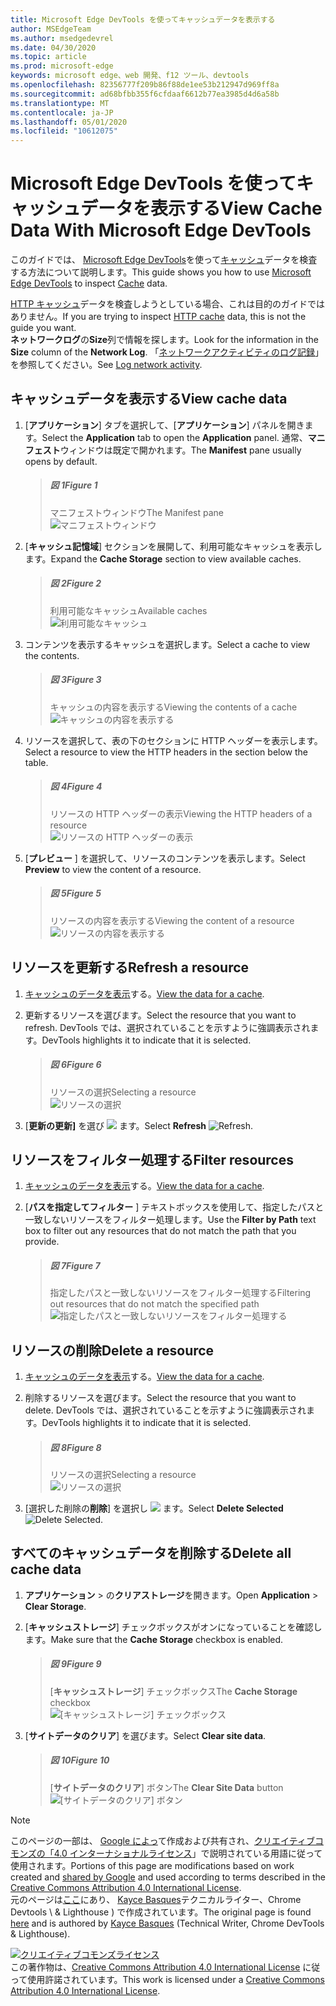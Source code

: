 ```yaml
---
title: Microsoft Edge DevTools を使ってキャッシュデータを表示する
author: MSEdgeTeam
ms.author: msedgedevrel
ms.date: 04/30/2020
ms.topic: article
ms.prod: microsoft-edge
keywords: microsoft edge、web 開発、f12 ツール、devtools
ms.openlocfilehash: 82356777f209b86f88de1ee53b212947d969ff8a
ms.sourcegitcommit: ad68bfbb355f6cfdaaf6612b77ea3985d4d6a58b
ms.translationtype: MT
ms.contentlocale: ja-JP
ms.lasthandoff: 05/01/2020
ms.locfileid: "10612075"
---
```

<!-- Copyright Kayce Basques 

   Licensed under the Apache License, Version 2.0 (the "License");
   you may not use this file except in compliance with the License.
   You may obtain a copy of the License at

       https://www.apache.org/licenses/LICENSE-2.0

   Unless required by applicable law or agreed to in writing, software
   distributed under the License is distributed on an "AS IS" BASIS,
   WITHOUT WARRANTIES OR CONDITIONS OF ANY KIND, either express or implied.
   See the License for the specific language governing permissions and
   limitations under the License.  -->





# <span data-ttu-id="cb2ab-103">Microsoft Edge DevTools を使ってキャッシュデータを表示する</span><span class="sxs-lookup"><span data-stu-id="cb2ab-103">View Cache Data With Microsoft Edge DevTools</span></span>   



<span data-ttu-id="cb2ab-104">このガイドでは、 [Microsoft Edge DevTools][MicrosoftEdgeDevTools]を使って[キャッシュ][MDNCache]データを検査する方法について説明します。</span><span class="sxs-lookup"><span data-stu-id="cb2ab-104">This guide shows you how to use [Microsoft Edge DevTools][MicrosoftEdgeDevTools] to inspect [Cache][MDNCache] data.</span></span>  

<span data-ttu-id="cb2ab-105">[HTTP キャッシュ][MDNHTTPCaching]データを検査しようとしている場合、これは目的のガイドではありません。</span><span class="sxs-lookup"><span data-stu-id="cb2ab-105">If you are trying to inspect [HTTP cache][MDNHTTPCaching] data, this is not the guide you want.</span></span>  
<span data-ttu-id="cb2ab-106">**ネットワークログ**の**Size**列で情報を探します。</span><span class="sxs-lookup"><span data-stu-id="cb2ab-106">Look for the information in the **Size** column of the **Network Log**.</span></span>  <span data-ttu-id="cb2ab-107">「[ネットワークアクティビティのログ記録][DevtoolsNetworkLogActivity]」を参照してください。</span><span class="sxs-lookup"><span data-stu-id="cb2ab-107">See [Log network activity][DevtoolsNetworkLogActivity].</span></span>  

## <span data-ttu-id="cb2ab-108">キャッシュデータを表示する</span><span class="sxs-lookup"><span data-stu-id="cb2ab-108">View cache data</span></span>   

1.  <span data-ttu-id="cb2ab-109">[**アプリケーション**] タブを選択して、[**アプリケーション**] パネルを開きます。</span><span class="sxs-lookup"><span data-stu-id="cb2ab-109">Select the **Application** tab to open the **Application** panel.</span></span>  <span data-ttu-id="cb2ab-110">通常、**マニフェスト**ウィンドウは既定で開かれます。</span><span class="sxs-lookup"><span data-stu-id="cb2ab-110">The **Manifest** pane usually opens by default.</span></span>  
    
    > ##### <span data-ttu-id="cb2ab-111">図 1</span><span class="sxs-lookup"><span data-stu-id="cb2ab-111">Figure 1</span></span>  
    > <span data-ttu-id="cb2ab-112">マニフェストウィンドウ</span><span class="sxs-lookup"><span data-stu-id="cb2ab-112">The Manifest pane</span></span>  
    > ![マニフェストウィンドウ][ImageManifestPane]  

1.  <span data-ttu-id="cb2ab-114">[**キャッシュ記憶域**] セクションを展開して、利用可能なキャッシュを表示します。</span><span class="sxs-lookup"><span data-stu-id="cb2ab-114">Expand the **Cache Storage** section to view available caches.</span></span>  
    
    > ##### <span data-ttu-id="cb2ab-115">図 2</span><span class="sxs-lookup"><span data-stu-id="cb2ab-115">Figure 2</span></span>  
    > <span data-ttu-id="cb2ab-116">利用可能なキャッシュ</span><span class="sxs-lookup"><span data-stu-id="cb2ab-116">Available caches</span></span>  
    > ![利用可能なキャッシュ][ImageCache]  

1.  <span data-ttu-id="cb2ab-118">コンテンツを表示するキャッシュを選択します。</span><span class="sxs-lookup"><span data-stu-id="cb2ab-118">Select a cache to view the contents.</span></span>  
    
    > ##### <span data-ttu-id="cb2ab-119">図 3</span><span class="sxs-lookup"><span data-stu-id="cb2ab-119">Figure 3</span></span>  
    > <span data-ttu-id="cb2ab-120">キャッシュの内容を表示する</span><span class="sxs-lookup"><span data-stu-id="cb2ab-120">Viewing the contents of a cache</span></span>  
    > ![キャッシュの内容を表示する][ImageCacheView]  

1.  <span data-ttu-id="cb2ab-122">リソースを選択して、表の下のセクションに HTTP ヘッダーを表示します。</span><span class="sxs-lookup"><span data-stu-id="cb2ab-122">Select a resource to view the HTTP headers in the section below the table.</span></span>  
    
    > ##### <span data-ttu-id="cb2ab-123">図 4</span><span class="sxs-lookup"><span data-stu-id="cb2ab-123">Figure 4</span></span>  
    > <span data-ttu-id="cb2ab-124">リソースの HTTP ヘッダーの表示</span><span class="sxs-lookup"><span data-stu-id="cb2ab-124">Viewing the HTTP headers of a resource</span></span>  
    > ![リソースの HTTP ヘッダーの表示][ImageViewCacheResource]  

1.  <span data-ttu-id="cb2ab-126">[**プレビュー** ] を選択して、リソースのコンテンツを表示します。</span><span class="sxs-lookup"><span data-stu-id="cb2ab-126">Select **Preview** to view the content of a resource.</span></span>  
    
    > ##### <span data-ttu-id="cb2ab-127">図 5</span><span class="sxs-lookup"><span data-stu-id="cb2ab-127">Figure 5</span></span>  
    > <span data-ttu-id="cb2ab-128">リソースの内容を表示する</span><span class="sxs-lookup"><span data-stu-id="cb2ab-128">Viewing the content of a resource</span></span>  
    > ![リソースの内容を表示する][ImageCacheContent]  

## <span data-ttu-id="cb2ab-130">リソースを更新する</span><span class="sxs-lookup"><span data-stu-id="cb2ab-130">Refresh a resource</span></span>   

1.  <span data-ttu-id="cb2ab-131">[キャッシュのデータを表示](#view-cache-data)する。</span><span class="sxs-lookup"><span data-stu-id="cb2ab-131">[View the data for a cache](#view-cache-data).</span></span>  
1.  <span data-ttu-id="cb2ab-132">更新するリソースを選びます。</span><span class="sxs-lookup"><span data-stu-id="cb2ab-132">Select the resource that you want to refresh.</span></span>  <span data-ttu-id="cb2ab-133">DevTools では、選択されていることを示すように強調表示されます。</span><span class="sxs-lookup"><span data-stu-id="cb2ab-133">DevTools highlights it to indicate that it is selected.</span></span>  
    
    > ##### <span data-ttu-id="cb2ab-134">図 6</span><span class="sxs-lookup"><span data-stu-id="cb2ab-134">Figure 6</span></span>  
    > <span data-ttu-id="cb2ab-135">リソースの選択</span><span class="sxs-lookup"><span data-stu-id="cb2ab-135">Selecting a resource</span></span>  
    > ![リソースの選択][ImageCacheSelected]  

1.  <span data-ttu-id="cb2ab-137">[**更新の更新]** を選び ![ ][ImageRefreshIcon] ます。</span><span class="sxs-lookup"><span data-stu-id="cb2ab-137">Select **Refresh** ![Refresh][ImageRefreshIcon].</span></span>  

## <span data-ttu-id="cb2ab-138">リソースをフィルター処理する</span><span class="sxs-lookup"><span data-stu-id="cb2ab-138">Filter resources</span></span>   

1.  <span data-ttu-id="cb2ab-139">[キャッシュのデータを表示](#view-cache-data)する。</span><span class="sxs-lookup"><span data-stu-id="cb2ab-139">[View the data for a cache](#view-cache-data).</span></span>  
1.  <span data-ttu-id="cb2ab-140">[**パスを指定してフィルター** ] テキストボックスを使用して、指定したパスと一致しないリソースをフィルター処理します。</span><span class="sxs-lookup"><span data-stu-id="cb2ab-140">Use the **Filter by Path** text box to filter out any resources that do not match the path that you provide.</span></span>  
    
    > ##### <span data-ttu-id="cb2ab-141">図 7</span><span class="sxs-lookup"><span data-stu-id="cb2ab-141">Figure 7</span></span>  
    > <span data-ttu-id="cb2ab-142">指定したパスと一致しないリソースをフィルター処理する</span><span class="sxs-lookup"><span data-stu-id="cb2ab-142">Filtering out resources that do not match the specified path</span></span>  
    > ![指定したパスと一致しないリソースをフィルター処理する][ImageCacheFilter]  

## <span data-ttu-id="cb2ab-144">リソースの削除</span><span class="sxs-lookup"><span data-stu-id="cb2ab-144">Delete a resource</span></span>   

1.  <span data-ttu-id="cb2ab-145">[キャッシュのデータを表示](#view-cache-data)する。</span><span class="sxs-lookup"><span data-stu-id="cb2ab-145">[View the data for a cache](#view-cache-data).</span></span>  
1.  <span data-ttu-id="cb2ab-146">削除するリソースを選びます。</span><span class="sxs-lookup"><span data-stu-id="cb2ab-146">Select the resource that you want to delete.</span></span>  <span data-ttu-id="cb2ab-147">DevTools では、選択されていることを示すように強調表示されます。</span><span class="sxs-lookup"><span data-stu-id="cb2ab-147">DevTools highlights it to indicate that it is selected.</span></span>  
    
    > ##### <span data-ttu-id="cb2ab-148">図 8</span><span class="sxs-lookup"><span data-stu-id="cb2ab-148">Figure 8</span></span>  
    > <span data-ttu-id="cb2ab-149">リソースの選択</span><span class="sxs-lookup"><span data-stu-id="cb2ab-149">Selecting a resource</span></span>  
    > ![リソースの選択][ImageCacheSelected2]  

1.  <span data-ttu-id="cb2ab-151">[選択した削除の**削除**] を選択し ![ ][ImageDeleteIcon] ます。</span><span class="sxs-lookup"><span data-stu-id="cb2ab-151">Select **Delete Selected** ![Delete Selected][ImageDeleteIcon].</span></span>  

## <span data-ttu-id="cb2ab-152">すべてのキャッシュデータを削除する</span><span class="sxs-lookup"><span data-stu-id="cb2ab-152">Delete all cache data</span></span>   

1.  <span data-ttu-id="cb2ab-153">**アプリケーション**  >  の**クリアストレージ**を開きます。</span><span class="sxs-lookup"><span data-stu-id="cb2ab-153">Open **Application** > **Clear Storage**.</span></span>  
1.  <span data-ttu-id="cb2ab-154">[**キャッシュストレージ**] チェックボックスがオンになっていることを確認します。</span><span class="sxs-lookup"><span data-stu-id="cb2ab-154">Make sure that the **Cache Storage** checkbox is enabled.</span></span>  
    
    > ##### <span data-ttu-id="cb2ab-155">図 9</span><span class="sxs-lookup"><span data-stu-id="cb2ab-155">Figure 9</span></span>  
    > <span data-ttu-id="cb2ab-156">[**キャッシュストレージ**] チェックボックス</span><span class="sxs-lookup"><span data-stu-id="cb2ab-156">The **Cache Storage** checkbox</span></span>  
    > ![[キャッシュストレージ] チェックボックス][ImageCacheCheckbox]  

1.  <span data-ttu-id="cb2ab-158">[**サイトデータのクリア**] を選びます。</span><span class="sxs-lookup"><span data-stu-id="cb2ab-158">Select **Clear site data**.</span></span>  
    
    > ##### <span data-ttu-id="cb2ab-159">図 10</span><span class="sxs-lookup"><span data-stu-id="cb2ab-159">Figure 10</span></span>  
    > <span data-ttu-id="cb2ab-160">[**サイトデータのクリア**] ボタン</span><span class="sxs-lookup"><span data-stu-id="cb2ab-160">The **Clear Site Data** button</span></span>  
    > ![[サイトデータのクリア] ボタン][ImageCacheClearSite]  

<!--  -->  



<!-- image links -->  

[ImageDeleteIcon]: /microsoft-edge/devtools-guide-chromium/media/delete-icon.msft.png  
[ImageRefreshIcon]: /microsoft-edge/devtools-guide-chromium/media/refresh-icon.msft.png  

[ImageManifestPane]: /microsoft-edge/devtools-guide-chromium/media/storage-application-manifest.msft.png "図 1: [マニフェスト] ウィンドウ"  
[ImageCache]: /microsoft-edge/devtools-guide-chromium/media/storage-application-cache-storage.msft.png "図 2: 使用できるキャッシュ"  
[ImageCacheView]: /microsoft-edge/devtools-guide-chromium/media/storage-application-cache-storage-domain-root-headers.msft.png "図 3: キャッシュの内容を表示する"  
[ImageViewCacheResource]: /microsoft-edge/devtools-guide-chromium/media/storage-application-cache-storage-index-headers.msft.png "図 4: リソースの HTTP ヘッダーの表示"  
[ImageCacheContent]: /microsoft-edge/devtools-guide-chromium/media/storage-application-cache-storage-domain-js-preview.msft.png "図 5: リソースの内容を表示する"  
[ImageCacheSelected]: /microsoft-edge/devtools-guide-chromium/media/storage-application-cache-storage-domain-refresh.msft.png "図 6: リソースの選択"  
[ImageCacheFilter]: /microsoft-edge/devtools-guide-chromium/media/storage-application-cache-storage-filter.msft.png "図 7: 指定したパスと一致しないリソースのフィルター処理"  
[ImageCacheSelected2]: /microsoft-edge/devtools-guide-chromium/media/storage-application-cache-storage-delete-selected.msft.png "図 8: リソースの選択"  
[ImageCacheCheckbox]: /microsoft-edge/devtools-guide-chromium/media/storage-application-clear-storage-cache-storage-checkbox.msft.png "図 9: キャッシュ記憶域のチェックボックス"  
[ImageCacheClearSite]: /microsoft-edge/devtools-guide-chromium/media/storage-application-clear-storage-cache-storage-checkbox-clear-site-data-button.msft.png "図 10: [サイトデータのクリア] ボタン"  

<!-- links -->  

[MicrosoftEdgeDevTools]: /microsoft-edge/devtools-guide-chromium "Microsoft Edge (Chromium) 開発者ツール"  
[DevtoolsNetworkLogActivity]: /microsoft-edge/network/index#log-network-activity  "ネットワークアクティビティをログに記録する"  

[MDNCache]: https://developer.mozilla.org/docs/Web/API/Cache "キャッシュ |MDN"  
[MDNHTTPCaching]: https://developer.mozilla.org/docs/Web/HTTP/Caching "HTTP キャッシュMDN"  

> [!NOTE]
> <span data-ttu-id="cb2ab-176">このページの一部は、 [Google によっ][GoogleSitePolicies]て作成および共有され、[クリエイティブコモンズの「4.0 インターナショナルライセンス][CCA4IL]」で説明されている用語に従って使用されます。</span><span class="sxs-lookup"><span data-stu-id="cb2ab-176">Portions of this page are modifications based on work created and [shared by Google][GoogleSitePolicies] and used according to terms described in the [Creative Commons Attribution 4.0 International License][CCA4IL].</span></span>  
> <span data-ttu-id="cb2ab-177">元のページは[ここ](https://developers.google.com/web/tools/chrome-devtools/storage/cache)にあり、 [Kayce Basques][KayceBasques]テクニカルライター、Chrome Devtools \ & Lighthouse \) で作成されています。</span><span class="sxs-lookup"><span data-stu-id="cb2ab-177">The original page is found [here](https://developers.google.com/web/tools/chrome-devtools/storage/cache) and is authored by [Kayce Basques][KayceBasques] \(Technical Writer, Chrome DevTools \& Lighthouse\).</span></span>  

[![クリエイティブコモンズライセンス][CCby4Image]][CCA4IL]  
<span data-ttu-id="cb2ab-179">この著作物は、[Creative Commons Attribution 4.0 International License][CCA4IL] に従って使用許諾されています。</span><span class="sxs-lookup"><span data-stu-id="cb2ab-179">This work is licensed under a [Creative Commons Attribution 4.0 International License][CCA4IL].</span></span>  

[CCA4IL]: https://creativecommons.org/licenses/by/4.0  
[CCby4Image]: https://i.creativecommons.org/l/by/4.0/88x31.png  
[GoogleSitePolicies]: https://developers.google.com/terms/site-policies  
[KayceBasques]: https://developers.google.com/web/resources/contributors/kaycebasques  
